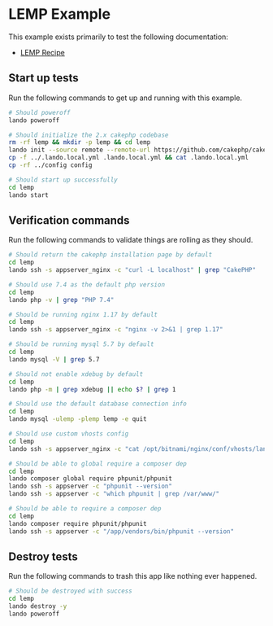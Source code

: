LEMP Example
============

This example exists primarily to test the following documentation:

* [LEMP Recipe](https://docs.devwithlando.io/tutorials/lemp.html)

Start up tests
--------------

Run the following commands to get up and running with this example.

```bash
# Should poweroff
lando poweroff

# Should initialize the 2.x cakephp codebase
rm -rf lemp && mkdir -p lemp && cd lemp
lando init --source remote --remote-url https://github.com/cakephp/cakephp/archive/refs/tags/2.10.24.tar.gz --remote-options="--strip-components=1" --recipe lemp --webroot . --name lando-lemp
cp -f ../.lando.local.yml .lando.local.yml && cat .lando.local.yml
cp -rf ../config config

# Should start up successfully
cd lemp
lando start
```

Verification commands
---------------------

Run the following commands to validate things are rolling as they should.

```bash
# Should return the cakephp installation page by default
cd lemp
lando ssh -s appserver_nginx -c "curl -L localhost" | grep "CakePHP"

# Should use 7.4 as the default php version
cd lemp
lando php -v | grep "PHP 7.4"

# Should be running nginx 1.17 by default
cd lemp
lando ssh -s appserver_nginx -c "nginx -v 2>&1 | grep 1.17"

# Should be running mysql 5.7 by default
cd lemp
lando mysql -V | grep 5.7

# Should not enable xdebug by default
cd lemp
lando php -m | grep xdebug || echo $? | grep 1

# Should use the default database connection info
cd lemp
lando mysql -ulemp -plemp lemp -e quit

# Should use custom vhosts config
cd lemp
lando ssh -s appserver_nginx -c "cat /opt/bitnami/nginx/conf/vhosts/lando.conf" | grep "CUSTOMVHOSTSCONFIG"

# Should be able to global require a composer dep
cd lemp
lando composer global require phpunit/phpunit
lando ssh -s appserver -c "phpunit --version"
lando ssh -s appserver -c "which phpunit | grep /var/www/"

# Should be able to require a composer dep
cd lemp
lando composer require phpunit/phpunit
lando ssh -s appserver -c "/app/vendors/bin/phpunit --version"
```

Destroy tests
-------------

Run the following commands to trash this app like nothing ever happened.

```bash
# Should be destroyed with success
cd lemp
lando destroy -y
lando poweroff
```
